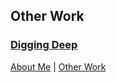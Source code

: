## Other Work

### [Digging Deep](https://digdeep.adamstaplesdev.com)

[About Me](index.md) | [Other Work](other_work.md)